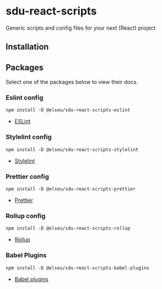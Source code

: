 # sdu-react-scripts

Generic scripts and config files for your next (React) project

## Installation

## Packages

Select one of the packages below to view their docs.

### Eslint config

`npm install -D @elseu/sdu-react-scripts-eslint`

- [ESLint](./packages/eslint)

### Stylelint config

`npm install -D @elseu/sdu-react-scripts-stylelint`

- [Stylelint](./packages/stylelint)

### Prettier config

`npm install -D @elseu/sdu-react-scripts-prettier`

- [Prettier](./packages/prettier)

### Rollup config

`npm install -D @elseu/sdu-react-scripts-rollup`

- [Rollup](./packages/rollup)

### Babel Plugins

`npm install -D @elseu/sdu-react-scripts-babel-plugins`

- [Babel plugins](./packages/babel-plugins)
